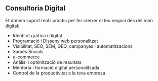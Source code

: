 ## Consultoria Digital

Et donem suport real i pràctic per fer créixer el teu negoci des del món digital:

- Identitat gràfica i digital
- Programació i Disseny web personalitzat
- Visibilitat, SEO, SEM, GEO, campanyes i automatitzacions
- Xarxes Socials
- e-commerce
- Anàlisi i optimització de resultats
- Mentoria i formació digital personalitzada
- Control de la productivitat a la teva empresa
